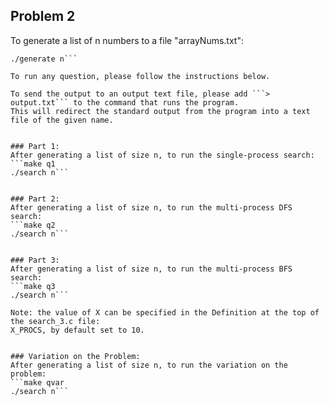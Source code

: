 ## Problem 2

To generate a list of n numbers to a file "arrayNums.txt":
```make generate
./generate n```

To run any question, please follow the instructions below.

To send the output to an output text file, please add ```> output.txt``` to the command that runs the program.
This will redirect the standard output from the program into a text file of the given name.


### Part 1:
After generating a list of size n, to run the single-process search: 
```make q1
./search n```


### Part 2:
After generating a list of size n, to run the multi-process DFS search: 
```make q2
./search n```


### Part 3:
After generating a list of size n, to run the multi-process BFS search: 
```make q3
./search n```

Note: the value of X can be specified in the Definition at the top of the search_3.c file:
X_PROCS, by default set to 10.


### Variation on the Problem:
After generating a list of size n, to run the variation on the problem: 
```make qvar
./search n```